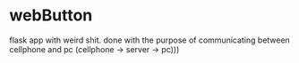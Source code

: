 # webButton
flask app with weird shit. done with the purpose of communicating between cellphone and pc (cellphone -> server -> pc)))

